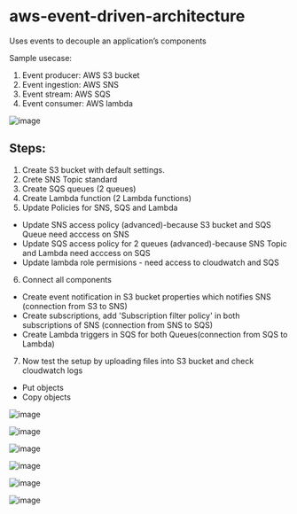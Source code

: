 # aws-event-driven-architecture

Uses events to decouple an application’s components

Sample usecase:
1. Event producer: AWS S3 bucket
2. Event ingestion: AWS SNS
3. Event stream: AWS SQS
4. Event consumer: AWS lambda

![image](https://github.com/user-attachments/assets/82b76f92-3125-4e94-929c-a9e6d86c4e33)

## Steps:

1. Create S3 bucket with default settings.
2. Crete SNS Topic standard
3. Create SQS queues (2 queues)
4. Create Lambda function (2 Lambda functions)
5. Update Policies for SNS, SQS and Lambda
- Update SNS access policy (advanced)-because S3 bucket and SQS Queue need acccess on SNS
- Update SQS access policy for 2 queues (advanced)-because SNS Topic and Lambda need acccess on SQS
- Update lambda role permisions - need access to cloudwatch and SQS
6. Connect all components
- Create event notification in S3 bucket properties which notifies SNS (connection from S3 to SNS)
- Create subscriptions, add 'Subscription filter policy' in both subscriptions of SNS (connection from SNS to SQS)
- Create Lambda triggers in SQS for both Queues(connection from SQS to Lambda)

7. Now test the setup by uploading files into S3 bucket and check cloudwatch logs
- Put objects
- Copy objects

![image](https://github.com/user-attachments/assets/19bc38ec-177f-4ccf-bfe9-62321b528cae)

![image](https://github.com/user-attachments/assets/c95e27ef-ccb7-4617-8fd2-a85986a39d42)

![image](https://github.com/user-attachments/assets/c40286a9-60c4-4bf4-b13f-5c0deb8b7d2e)

![image](https://github.com/user-attachments/assets/10dbae79-b4e0-4164-8d0e-1105b72f0a0a)

![image](https://github.com/user-attachments/assets/53e11427-449c-4ed8-9656-bf5720701972)

![image](https://github.com/user-attachments/assets/8bd26323-4093-4df3-83b4-4331eade5799)

